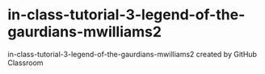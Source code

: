 # in-class-tutorial-3-legend-of-the-gaurdians-mwilliams2
in-class-tutorial-3-legend-of-the-gaurdians-mwilliams2 created by GitHub Classroom
